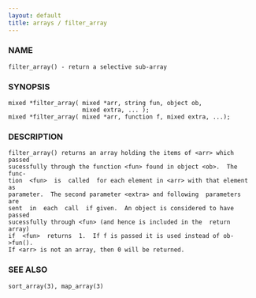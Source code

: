 ```yaml
---
layout: default
title: arrays / filter_array
---
```


### NAME

    filter_array() - return a selective sub-array

### SYNOPSIS

    mixed *filter_array( mixed *arr, string fun, object ob,
                         mixed extra, ... );
    mixed *filter_array( mixed *arr, function f, mixed extra, ...);

### DESCRIPTION

    filter_array() returns an array holding the items of <arr> which passed
    sucessfully through the function <fun> found in object <ob>.  The func‐
    tion  <fun>  is  called  for each element in <arr> with that element as
    parameter.  The second parameter <extra> and following  parameters  are
    sent  in  each  call  if given.  An object is considered to have passed
    sucessfully through <fun> (and hence is included in the  return  array)
    if  <fun>  returns  1.  If f is passed it is used instead of ob->fun().
    If <arr> is not an array, then 0 will be returned.

### SEE ALSO

    sort_array(3), map_array(3)

